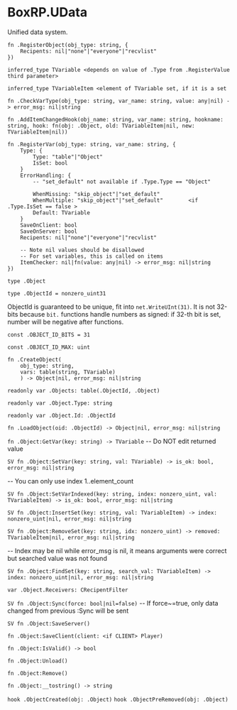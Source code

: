 # BoxRP.UData
Unified data system.

```
fn .RegisterObject(obj_type: string, {
    Recipents: nil|"none"|"everyone"|"recvlist"
})
```

`inferred_type TVariable <depends on value of .Type from .RegisterValue third parameter>`

`inferred_type TVariableItem <element of TVariable set, if it is a set`

`fn .CheckVarType(obj_type: string, var_name: string, value: any|nil) -> error_msg: nil|string`

`fn .AddItemChangedHook(obj_name: string, var_name: string, hookname: string, hook: fn(obj: .Object, old: TVariableItem|nil, new: TVariableItem|nil))`

```
fn .RegisterVar(obj_type: string, var_name: string, {
    Type: {
        Type: "table"|"Object"
        IsSet: bool
    }
    ErrorHandling: {
        -- "set_default" not available if .Type.Type == "Object"

        WhenMissing: "skip_object"|"set_default"
        WhenMultiple: "skip_object"|"set_default"        <if .Type.IsSet == false > 
        Default: TVariable
    }
    SaveOnClient: bool
    SaveOnServer: bool
    Recipents: nil|"none"|"everyone"|"recvlist"

    -- Note nil values should be disallowed
    -- For set variables, this is called on items
    ItemChecker: nil|fn(value: any|nil) -> error_msg: nil|string
})
```

`type .Object`

`type .ObjectId = nonzero_uint31`

ObjectId is guaranteed to be unique, fit into `net.WriteUInt(31)`.
It is not 32-bits because `bit.` functions handle numbers as signed: if 32-th bit is set, number will be negative after functions.

`const .OBJECT_ID_BITS = 31`

`const .OBJECT_ID_MAX: uint`


```
fn .CreateObject(
    obj_type: string, 
    vars: table(string, TVariable)
    ) -> Object|nil, error_msg: nil|string
```

`readonly var .Objects: table(.ObjectId, .Object)`

`readonly var .Object.Type: string`

`readonly var .Object.Id: .ObjectId`

`fn .LoadObject(oid: .ObjectId) -> Object|nil, error_msg: nil|string`

`fn .Object:GetVar(key: string) -> TVariable`   -- Do NOT edit returned value

`SV fn .Object:SetVar(key: string, val: TVariable) -> is_ok: bool, error_msg: nil|string`


-- You can only use index 1..element_count

`SV fn .Object:SetVarIndexed(key: string, index: nonzero_uint, val: TVariableItem) -> is_ok: bool, error_msg: nil|string`

`SV fn .Object:InsertSet(key: string, val: TVariableItem) -> index: nonzero_uint|nil, error_msg: nil|string`

`SV fn .Object:RemoveSet(key: string, idx: nonzero_uint) -> removed: TVariableItem|nil, error_msg: nil|string`

-- Index may be nil while error_msg is nil, it means arguments were correct but searched value was not found

`SV fn .Object:FindSet(key: string, search_val: TVariableItem) -> index: nonzero_uint|nil, error_msg: nil|string` 

`var .Object.Receivers: CRecipentFilter`

`SV fn .Object:Sync(force: bool|nil=false)` -- If force~=true, only data changed from previous :Sync will be sent 

`SV fn .Object:SaveServer()`

`fn .Object:SaveClient(client: <if CLIENT> Player)`

`fn .Object:IsValid() -> bool`

`fn .Object:Unload()`

`fn .Object:Remove()`

`fn .Object:__tostring() -> string`

`hook .ObjectCreated(obj: .Object)`
`hook .ObjectPreRemoved(obj: .Object)`